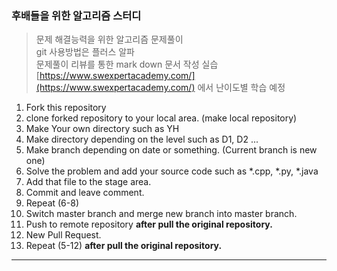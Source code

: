 ### 후배들을 위한 알고리즘 스터디

> 문제 해결능력을 위한 알고리즘 문제풀이 <br>
> git 사용방법은 플러스 알파 <br>
> 문제풀이 리뷰를 통한 mark down 문서 작성 실습 <br>
> [https://www.swexpertacademy.com/](https://www.swexpertacademy.com/) 에서 난이도별 학습 예정 <br>

1. Fork this repository
2. clone forked repository to your local area. (make local repository)
3. Make Your own directory such as YH
4. Make directory depending on the level such as D1, D2 ...
5. Make branch depending on date or something. (Current branch is new one)
6. Solve the problem and add your source code such as *.cpp, *.py, *.java 
7. Add that file to the stage area.
8. Commit and leave comment.
9. Repeat (6-8)
10. Switch master branch and merge new branch into master branch.
11. Push to remote repository <b>after pull the original repository.</b>
12. New Pull Request.
13. Repeat (5-12) <b>after pull the original repository.</b>
<hr>
